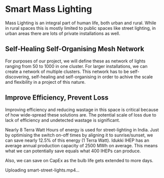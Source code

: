 # Smart Mass Lighting
Mass Lighting is an integral part of human life, both urban and rural. While in rural spaces this is mostly limited to public spaces like street lighting, in urban areas there are lots of private installations as well.

## Self-Healing Self-Organising Mesh Network
For purposes of our project, we will define these as network of lights ranging from 50 to 1000 in one cluster. For larger installations, we can create a network of multiple clusters. This network has to be self-discovering, self-healing and self-organising in order to achive the scale and flexibility in a project of this nature.

## Improve Efficiency, Prevent Loss
Improving efficiency and reducing wastage in this space is critical because of how wide-spread these solutions are. The potential scale of loss due to lack of efficiency and undetected wastage is significant.

Nearly 8 Terra Watt Hours of energy is used for street-lighting in India. Just by optimising the switch on-off times by aligning it to sunrise/sunset, we can save nearly 12.5% of this energy (1 Terra Watt). Idukki IHEP has an average annual production capacity of 2500 MWh on average. This means what we can potentially save equals what 400 IHEPs can produce.

Also, we can save on CapEx as the bulb life gets extended to more days.



Uploading smart-street-lights.mp4…

